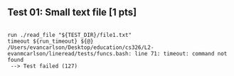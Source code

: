 ## Test 01: Small text file [1 pts]

```

run ./read_file "${TEST_DIR}/file1.txt"
timeout ${run_timeout} ${@}
/Users/evancarlson/Desktop/education/cs326/L2-evanmcarlson/lineread/tests/funcs.bash: line 71: timeout: command not found
 --> Test failed (127)
```

